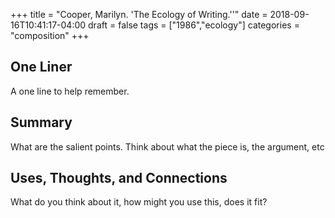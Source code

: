 +++
title = "Cooper, Marilyn. 'The Ecology of Writing.''"
date = 2018-09-16T10:41:17-04:00
draft = false
tags = ["1986","ecology"]
categories = "composition"
+++
## One Liner
A one line to help remember.

## Summary
What are the salient points. Think about what the piece is, the argument, etc

## Uses, Thoughts, and Connections
What do you think about it, how might you use this, does it fit?
